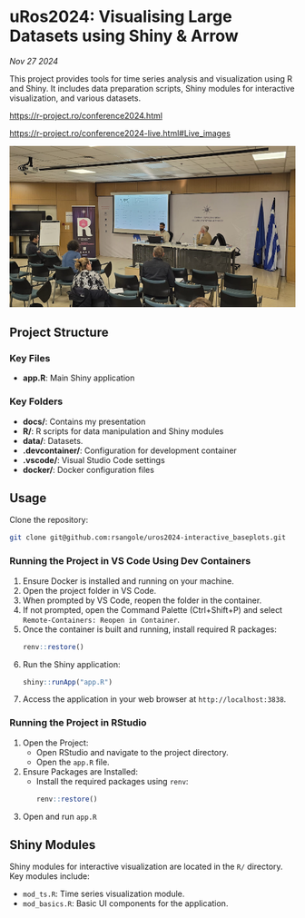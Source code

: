 # uRos2024: Visualising Large Datasets using Shiny & Arrow

_Nov 27 2024_

This project provides tools for time series analysis and visualization using R and Shiny. It includes data preparation scripts, Shiny modules for interactive visualization, and various datasets.

https://r-project.ro/conference2024.html

https://r-project.ro/conference2024-live.html#Live_images

![I1](images/uros2024_1.png)

## Project Structure

### Key Files

- **app.R**: Main Shiny application

### Key Folders
- **docs/**: Contains my presentation
- **R/**: R scripts for data manipulation and Shiny modules
- **data/**: Datasets.
- **.devcontainer/**: Configuration for development container
- **.vscode/**: Visual Studio Code settings
- **docker/**: Docker configuration files

## Usage

Clone the repository:

```sh
git clone git@github.com:rsangole/uros2024-interactive_baseplots.git
```

### Running the Project in VS Code Using Dev Containers
1. Ensure Docker is installed and running on your machine.
1. Open the project folder in VS Code.
1. When prompted by VS Code, reopen the folder in the container.
1. If not prompted, open the Command Palette (Ctrl+Shift+P) and select `Remote-Containers: Reopen in Container`.
1. Once the container is built and running, install required R packages:
    ```R
    renv::restore()
    ```
1. Run the Shiny application:
    ```r
    shiny::runApp("app.R")
   ```
1. Access the application in your web browser at `http://localhost:3838`.

### Running the Project in RStudio

1. Open the Project:
    - Open RStudio and navigate to the project directory.
    - Open the `app.R` file.
2. Ensure Packages are Installed:
    - Install the required packages using `renv`:
      ```r
      renv::restore()
      ```
3. Open and run `app.R`

## Shiny Modules

Shiny modules for interactive visualization are located in the `R/` directory. Key modules include:

- `mod_ts.R`: Time series visualization module.
- `mod_basics.R`: Basic UI components for the application.